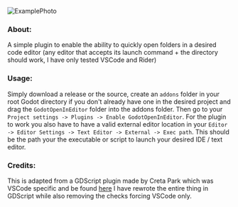 ![ExamplePhoto](https://github.com/ZachAR3/GodotOpenInEditor/assets/32562377/d0617663-40c6-4159-9f6d-c53346632a0d)

### **About:**
A simple plugin to enable the ability to quickly open folders in a desired code editor (any editor that accepts its launch command + the directory should work, I have only tested VSCode and Rider)

### **Usage:**
Simply download a release or the source, create an `addons` folder in your root Godot directory if you don't already have one in the desired project and drag the `GodotOpenInEditor` folder into the addons folder. Then go to your `Project settings -> Plugins -> Enable GodotOpenInEditor`. For the plugin to work you also have to have a valid external editor location in your `Editor -> Editor Settings -> Text Editor -> External -> Exec path`. This should be the path your the executable or script to launch your desired IDE / text editor.

### **Credits:**
This is adapted from a GDScript plugin made by Creta Park which was VSCode specific and be found [here](https://gist.github.com/Creta5164/244fcb11a3b2d5d65ef196ca0e2d08ed)
I have rewrote the entire thing in GDScript while also removing the checks forcing VSCode only.
